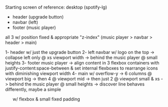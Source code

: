 Starting screen of reference: desktop (spotify-lg)

- header (upgrade button)
- navbar (left)
- footer (music player)

all 3 w/ position fixed & appropriate "z-index" (music player > navbar > header > main)

1- header w/ just the upgrade button
2- left navbar w/ logo on the top
    -> collapse left only @ xs viewport width
    -> behind the music player @ small heights
3- footer music player
    -> align content in 3 flexbox containers with justify-content:space-between & set internal flexboxes to rearrange icons with diminishing viewport width
4- main w/ overflow-y
    -> 6 columns @ viewport big -> then 4 @ viewport mid -> then just 2 @ viewport small & xs
    -> behind the music player @ small heights
    -> discover line behaves differently, maybe a simple <ul> w/ flexbox & small fixed padding
